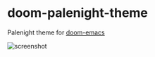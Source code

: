# doom-palenight-theme
Palenight theme for [doom-emacs](https://github.com/hlissner/doom-emacs)

![screenshot](https://user-images.githubusercontent.com/7571012/48254950-434db100-e403-11e8-82a5-e0b17cf74b8a.png)

